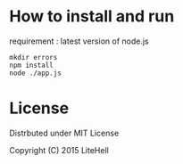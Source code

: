 # How to install and run
requirement : latest version of node.js

```
mkdir errors
npm install
node ./app.js
```

# License
Distrbuted under MIT License

Copyright (C) 2015 LiteHell
